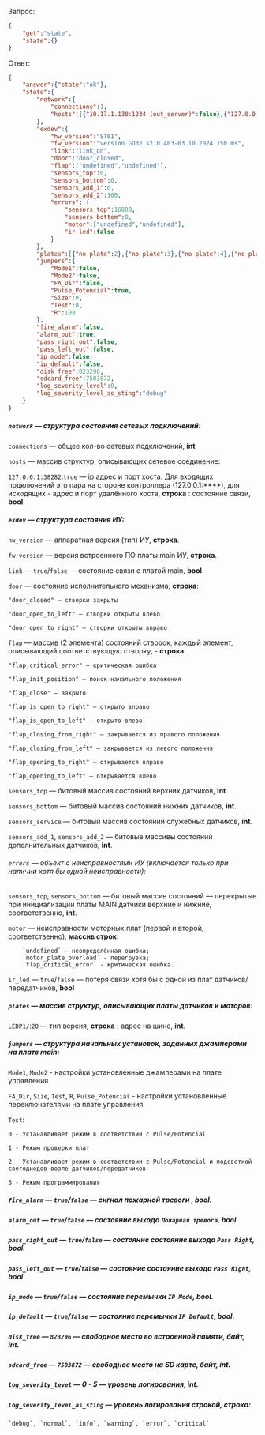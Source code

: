 Запрос:
```json
{
	"get":"state",
	"state":{}
}
```
Ответ:
```json
{
	"answer":{"state":"ok"},
	"state":{
		"network":{
			"connections":1,
			"hosts":[{"10.17.1.130:1234 (out_server)":false},{"127.0.0.1:38282":true}]
		},
		"exdev":{
			"hw_version":"ST01",
			"fw_version":"version GD32.s2.0.403-03.10.2024 150 ms",
			"link":"link_on",
			"door":"door_closed",
			"flap":["undefined","undefined"],
			"sensors_top":0,
			"sensors_bottom":0,
			"sensors_add_1":0,
			"sensors_add_2":100,
			"errors": {
				"sensors_top":16800,
				"sensors_bottom":0,
				"motor":["undefined","undefined"],
				"ir_led":false
			}
		},
		"plates":[{"no plate":2},{"no plate":3},{"no plate":4},{"no plate":5},{"no plate":6},{"no plate":7},{"no plate":8},{"no plate":9},{"no plate":10},{"no plate":11},{"no plate":14},{"no plate":15},{"no plate":16},{"no plate":17},{"no plate":18},{"no plate":19},{"LEDP1/":20},{"IR011/":21},{"no plate":22},{"no plate":23}],
		"jumpers":{
			"Mode1":false,
			"Mode2":false,
			"FA_Dir":false,
			"Pulse_Potencial":true,
			"Size":0,
			"Test":0,
			"R":100
		},
		"fire_alarm":false,
		"alarm_out":true,
		"pass_right_out":false,
		"pass_left_out":false,
		"ip_mode":false,
		"ip_default":false,
		"disk_free":823296,
		"sdcard_free":7503872,
		"log_severity_level":0,
		"log_severity_level_as_sting":"debug"
	}
}
```

##### `network` — структура состояния сетевых подключений:

`connections` — общее кол-во сетевых подключений, **int**

`hosts` — массив структур, описывающих сетевое соединение:

`127.0.0.1:38282`:`true` — ip адрес и порт хоста. Для входящих подключений это пара на стороне контроллера (127.0.0.1:****), для исходящих - адрес и порт удалённого хоста, **строка** : состояние связи, **bool**.


##### `exdev` — структура состояния ИУ:

`hw_version` — аппаратная версия (тип) ИУ, **строка**.

`fw_version` — версия встроенного ПО платы main ИУ, **строка**.

`link` — `true`/`false` — состояние связи с платой main, **bool**.

`door` — состояние исполнительного механизма, **строка**:

	"door_closed" — створки закрыты

	"door_open_to_left" — створки открыты влево

	"door_open_to_right" — створки открыты вправо

`flap` — массив (2 элемента) состояний створок, каждый элемент, описывающий соответствующую створку, - **строка**:

	"flap_critical_error" — критическая ошибка

	"flap_init_position" — поиск начального положения

	"flap_close" — закрыто

	"flap_is_open_to_right" — открыто вправо

	"flap_is_open_to_left" — открыто влево

	"flap_closing_from_right" — закрывается из правого положения

	"flap_closing_from_left" — закрывается из левого положения

	"flap_opening_to_right" — открывается вправо

	"flap_opening_to_left" — открывается влево

`sensors_top` — битовый массив состояний верхних датчиков, **int**.

`sensors_bottom` — битовый массив состояний нижних датчиков, **int**.

`sensors_service` — битовый массив состояний служебных датчиков, **int**.

`sensors_add_1`, `sensors_add_2` — битовые массивы состояний дополнительных датчиков, **int**.


###### `errors` — объект с неисправностями ИУ (включается только при наличии хотя бы одной неисправности):

`sensors_top`, `sensors_bottom` — битовый массив состояний — перекрытые при инициализации платы MAIN датчики верхние и нижние, соответственно, **int**.


`motor` — неисправности моторных плат (первой и второй, соответственно), **массив строк**:
	

		`undefined` - неопределённая ошибка;
		`motor_plate_overload` - перегрузка;
		`flap_critical_error` - критическая ошибка.

`ir_led` — `true`/`false` — потеря связи хотя бы с одной из плат датчиков/передатчиков, **bool**
	

##### `plates` — массив структур, описывающих платы датчиков и моторов:

`LEDP1/`:`20` — тип версия, **строка** : адрес на шине, **int**.


##### `jumpers` — структура начальных установок, заданных джамперами на плате main:

`Mode1`, `Mode2` - настройки установленные джамперами на плате управления

`FA_Dir`, `Size`, `Test`, `R`, `Pulse_Potencial` - настройки установленные переключателями на плате управления

`Test`:

	0 - Устанавливает режим в соответствии с Pulse/Potencial

	1 - Режим проверки плат

	2 - Устанавливает режим в соответствии с Pulse/Potencial и подсветкой светодиодов возле датчиков/передатчиков

	3 - Режим программирования


##### `fire_alarm` — `true`/`false` — сигнал пожарной тревоги , **bool**.

##### `alarm_out` — `true`/`false` — состояние выхода `Пожарная тревога`, **bool**.
		
##### `pass_right_out` — `true`/`false` — состояние состояние выхода `Pass Right`, **bool**.
		
##### `pass_left_out` — `true`/`false` — состояние состояние выхода `Pass Right`, **bool**.
		
##### `ip_mode` — `true`/`false` — состояние перемычки `IP Mode`, **bool**.

##### `ip_default` — `true`/`false` — состояние перемычки `IP Default`, **bool**.

##### `disk_free` — `823296` — свободное место во встроенной памяти, байт, **int**.

##### `sdcard_free` — `7503872` — свободное место на SD карте, байт, **int**.

##### `log_severity_level` — 0 - 5  — уровень логирования, **int**.

##### `log_severity_level_as_sting` — уровень логирования строкой,  **строка**:

	`debug`, `normal`, `info`, `warning`, `error`, `critical`